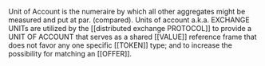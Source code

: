 Unit of Account is the numeraire by which all other aggregates might be measured and put at par. (compared). Units of account a.k.a. EXCHANGE UNITs are utilized by the [[distributed exchange PROTOCOL]] to provide a UNIT OF ACCOUNT that serves as a shared [[VALUE]] reference frame that does not favor any one specific [[TOKEN]] type; and to increase the possibility for matching an [[OFFER]].